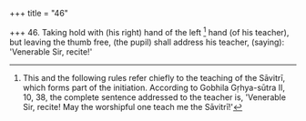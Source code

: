 +++
title = "46"

+++
46. Taking hold with (his right) hand of the left [^38]  hand (of his teacher), but leaving the thumb free, (the pupil) shall address his teacher, (saying): 'Venerable Sir, recite!'


[^38]:  This and the following rules refer chiefly to the teaching of the Sāvitrī, which forms part of the initiation. According to Gobhila Gṛhya-sūtra II, 10, 38, the complete sentence addressed to the teacher is, 'Venerable Sir, recite! May the worshipful one teach me the Sāvitrī!'
